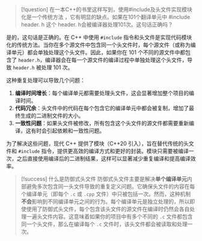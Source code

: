 >[!question] 在一本C++的书里这样写到，使用\#include及头文件实现模块化是一个传统方法 ，它有明显的缺点。如果在101个翻译单元中 \#include header. h 这个 header. h会被编译器处理101次。这句话正确吗？

是的，这句话是正确的。在 C++ 中使用 `#include` 指令和头文件是实现代码模块化的传统方法。当你在多个源文件中包含同一个头文件时，每个源文件（或称为编译单元）都会单独处理这个头文件。因此，如果你在 101 个不同的源文件中都包含了 `header.h`，编译器会在每一个源文件的编译过程中单独处理这个头文件，导致 `header.h` 被处理 101 次。

这种重复处理可以导致几个问题：

1. **编译时间增长**：每个编译单元都需要处理头文件，这会显著增加整个项目的编译时间。
2. **代码冗余**：头文件中的代码在每个包含它的编译单元中都会被复制，增加了最终生成的二进制文件的大小。
3. **一致性问题**：如果头文件被修改，所有包含这个头文件的源文件都需要重新编译，这有时会引起依赖和一致性问题。

为了解决这些问题，现代 C++ 提供了模块（C++20 引入），旨在替代传统的头文件和 `#include` 指令，提供更高效的编译方式和更好的封装。模块只需要被编译一次，之后直接使用编译后的二进制结果，这样可以显著减少重复编译和提高编译效率。

>[!success] 什么是防御式头文件
> 防御式头文件主要是解决**单个编译单元**内部避免多次包含同一头文件导致的重复定义问题。它确保头文件的内容在每个编译单元（即每个 `.c` 或 `.cpp` 文件）中只被包括一次。然而，这种机制**不会**影响到不同编译单元之间的行为。每个编译单元是独立处理的，所以即使使用了防御式头文件，每个包含该头文件的源文件在编译时仍然会各自处理一遍头文件内容。这意味着如果你的项目中有多个不同的 `.c` 文件都包含同一个头文件，那么在编译每个 `.c` 文件时，该头文件都会被读取和处理一次。